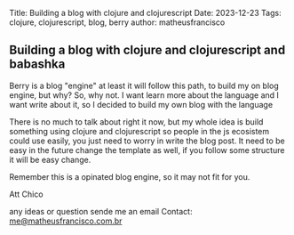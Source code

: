 Title: Building a blog with clojure and clojurescript
Date: 2023-12-23
Tags: clojure, clojurescript, blog, berry
author: matheusfrancisco

## Building a blog with clojure and clojurescript and babashka

Berry is a blog "engine" at least it will follow this path, 
to build my on blog engine, but why?
So, why not. I want learn more about the language and I want
write about it, so I decided to build my own blog with the language

There is no much to talk about right it now, but my whole idea
is build something using clojure and clojurescript so people 
in the js ecosistem could use easily, you just need to worry in
write the blog post. It need to be easy in the future change the 
template as well, if you follow some structure it will be easy change.

Remember this is a opinated blog engine, so it may not fit for you.

Att
Chico

any ideas or question sende me an email
Contact: me@matheusfrancisco.com.br
